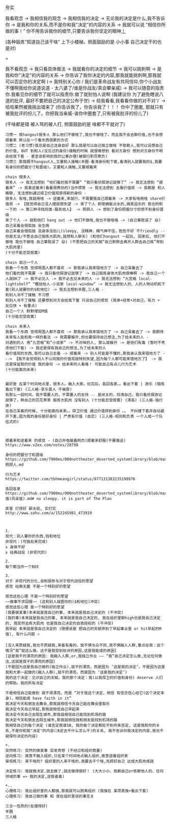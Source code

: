 
夯实

我看观念 -> 我相信我的观念 -> 我相信我的决定 -> 无论我的决定是什么,我不告诉你 -> 是我和你的关系,而不是你和我"决定"的内容的关系
-> 我就可以说 “相信你所做的事！” 你不用告诉我你的细节,只要告诉我你坚定的眼神[！](http://w/#看他们那坚毅角色的脸！)

(各种锻炼“知道自己该干啥” 上下小楼梯，侧面鼓励的是 小小事 自己决定干的也是对)

=

我不看观念 -> 我只看具体做法 -> 我就看你的决定的细节 -> 我可以挑刺啊 -> 是我和你"决定"的内容的关系 -> 你告诉了我你决定的内容,那我就能挑刺啊,那我就可以否定你的决定啊 (-> 我特别关心你 / 我们是革命战友有共同信仰,你个小战友不懂啊我给你说道说道 - 太八婆了/谁是你战友/真会攀亲戚)
-> 我可以随意的指责你.我看见你的细节了就可以指责你.做了就别怕人说啊 (我建议你 为了避免瞎说八道的批评, 最好不要把自己的决定公布于世)
-> 给我看看,我看看你做的对不对丫 -> 哈哈果然被我挑出错来了 (你告诉我了，你告诉我了！！！ 你中了圈套, 那就只有被我批评的份儿了。你把我当亲戚-诶你中圈套了,只有被我批评的份儿了)

(干啥都是错 被人骂的被人打, 侧面鼓励的是 啥都不干就对了)

```
习惯一 我hangout很多人 那么他们不做啥了,我也不做啥了。而且我不会去聊价值,也不会想顺着来 默认在一个看东西很累的方式
习惯二 (老习惯)我总是自己洁身自好 那么我是可以自己独立做啥 不依赖人,我可以设想自己的价值, BUT 到和人(没见过的身份)接触的时候 就很难想到 看对方身份 想到对方身份不明 会给我下套 - 甚至会影响到我的公事办理(被银行职员欺负)
习惯三 那我既不hangout人,又要和人接触(羊圈-看清身份和下套,看清别人就要我的$,我要有身份的把握分寸和晋级)。又要和人接触,又要顺着来

chain 很多人
很多人 -> 我无法想到 “他们看的我不需要” “我只看侦探游记就够了” -> 我无法想到 “顺着来” -> 我拿逆着来(看着很费劲的)当作惯常 -> 我无法想到 去看价值观 -> 我都是 和人瞎聊, 无法想到通过捍卫价值观获得新的身份 -
很多人 有啥,我就用啥 -> 逆着来,来就行，不需要我自己顺着来 -> 大家有啥用啥 share价值观 -> 【我觉得自己没人理就很失望 -> 来了个人 即使蜻蜓点水的,搞笑逗乐的 我也附和一下的 -> 第三种寻找同类-服务他人】 -> 照顾人 -> 想到了身份把握分寸但想不到身份晋级
来了个人 -> 就和他们 hang out -> 他们不做啥,我也不做啥咯 -> (自己事耽误了 😄)
自己呆着会很孤独 会生病
自己呆着会很孤独 混身体没劲儿(sleepy, 没精神，精气神不佳，脸色不好 不friendly -- 但是无法/不愿去自己锻炼大肌肉,就想和人聊天) (和他们hangout 一起玩, 回家后, 他们不做啥 我也不做啥 自己事耽误了 😄) (不愿把自己的天赋“自己默默去离开人群去自己练”带到大肌肉里)
(十分不能忍受寂寞)

chain 自己一个人
我看一个东西 觉得周围人都不喜欢 -> 那我承认我来错地方了 -> 自己呆着去了
他们看的我不需要 -> 我只看侦探游记就够了 -> 自己锻炼身体大肌肉很棒啊 -> 我自己一个人就OK了 -> 我不必见人 -> 我不必去见未来的人 -> 我无法想到 “九宫格 local-lightshelf” “概括他人-小说家 local-window” -> 我无法想到人的、人的人物动机和下套(别人就要你的$和地位) -> 我无法想到羊圈,三人格 -
和别人冷不丁接触 不习惯
和别人冷不丁接触 还要想到对方会给我下套 只说自己的感觉 (简单+经常+对自己，有力 + 反应快 + 有重点)
自己一个人 默默增加M值
(十分能忍受寂寞)

chain 未来人
我看一个东西 觉得周围人都不喜欢 -> 那我承认我来错地方了 -> 自己呆着去了 -> 我期待未来有人能和我一样的看法 -> 我需要躲开,但也要保持自己想法,为了给未来的人 -
对遇到的人 用“九宫格”和“小说家” -> 不对味的人, 那么就躲开 -> 是他们有毒 (暂时不考虑他们下套) -> 我还是保有我自己的想法,为了给未来的人
看价值观的东西,我可以自己去看 -> 顺着来 -> 别人可能是不懂的,那我承认我来错地方了 ---> 【我不会觉得别人不认同我的价值观就特别失望,因为每个人都可能来错地方了】 -> 我还是保留我的价值 我的身份 -> 给未来的人看咯！ 可能自己有点儿行为艺术
(十分能面向未来)


最好是 在某个时间地点里，很多人。融入大家。玩完后，各回各家。。看出下套 | 游乐 (锻炼看出下套) (三人格-享乐耍人 不被耍)
有那么一段时间，我不需要人的，不需要人的支持 -- 是闭关的，捋清自己，我只看侦探游记就够了，种自己的花花草草 锻炼大肌肉 没有别人 (十分能忍受寂寞) (清高) (三人格-独行侠)
在自己呆着的时候, 十分能面向未来。。捍卫价值 通过价值得到身份 。。 不纠缠下套并自动避开下套,因为我的身份是好身份 | 严肃有价值 (自恋) (三人格-规则和负责 一个人成一个队伍式的)



顺着来和逆着来 的感觉 - (自己开电脑看网页)顺着来舒服(不要推送)
https://www.v2ex.com/notes/28798

身份的把握分寸和晋级
https://github.com/7900ms/000nottheater_deserted_systemlibrary/blob/master/supplementary/week-照顾人.md

行为艺术
https://twitter.com/tbhmeangirl/status/877131383235198976

各回各家
https://github.com/7900ms/000nottheater_deserted_systemlibrary/blob/master/supplementary/M值(风采值).md# no sleepy. it is part of The Plan

库里 打得好 薪水低, 实打实
http://www.sohu.com/a/152245981_473919



```

```
1.
现代：别人要你的东西,钱和地位
非现代：(可独处来完成)
x 身体不好
x 经典战役 (非现代的)

2.
每个都当作一个BOX

3.
对于 非现代的分化,会削弱参与对于现代战役的愿望
感觉 经典无菌 不是一个特别好的愿望

感觉这些心理 不是一个特别好的愿望
~~做事不求回报~~ (这和别人就图你的($和地位)冲突)
感觉这些心理 是一个特别好的愿望
(我要做某事)本来就是我自己的事, 本来就是我自己决定的 (不冲突)
(我的事)本来就是我自己的事, 本来就是我自己决定的, 我在组织里聊high也是我自己决定的, 我突然去练大肌肉 也是我自己决定的自我授权的 (不冲突)
我早起 本来就是我自己决定的 (随便说是 把自己的天赋带到了早起事业里 or hit早起的M值), 有什么问题 ⭐️

[没人来质疑我,我也不质疑我,来者有毒的。我不惧与众不同,我不惧融入人群,重点在我：这个情况“我”就这么做。这不是我受到批评的原因,这是我能成的原因]
[这是我干的漂亮的原因: 我融入人群,or,我独立作业 —— “我”自己决定怎么做,无论任何做法,这就是我干的漂亮的原因]
(不是因为这是我自己做的(独立作业),就干的漂亮，而是因为 ‘这是我的决定’。不是因为这是我和大家一起做的(融入人群),就干的漂亮，而是因为 ‘这是我的决定’)
我的这个决定：见识自己的天赋。我的那个决定：我(以我捍卫的价值和身份) deserve 人们的帮助。我的所有决定

不是相信自己能做到 就干得漂亮，而是 “对于我这个决定，相信 有信念信心给它(这个决定本身)，相信能成 have faith in it”
我决定今天和朋友去舞会,那我就相信今天自己能在舞会里取乐
我决定今天自己早起,那我就相信自己早起来
我决定今天自己去陌生城市,那我就相信自己能找到机场的路
我决定今天和朋友去陌生城市,那我就相信我和朋友能找到机场的路
我相信自己的每个决定 (谁否定我谁SB, 我的每个决定都轮不到你来否定, 这是我和你的关系,不是你和我"决定"的内容(决定去干什么怎么干)的关系, 我不告诉你我决定的内容,我也不窥探你决定的内容)

+.
突然练习: 突然的做某事 突发奇想 (不经过和组织商量)
逆向练习: 故意不融入组织,只在某个时间地点融入组织,故意逆着组织来
审视练习: 来干啥的? 组织里的人来干啥的,我要去干个啥,先顾好自己 达成大肌肉成就

决定练习: 我就做决定,就去做了,就还做得很好！ (大大小小、依赖自己or依赖他人的、任何领域的事 => 我的决定,逆我者毒)

+..
心理练习: 我比组织里的人都强,那我就可以脱离组织 (我强在 某项真强+看出下套)
心理练习: 我自己做的事 和 我在组织里说的事无关

```

```
三合一性质的(处理得好)
羊圈
三人格
```
